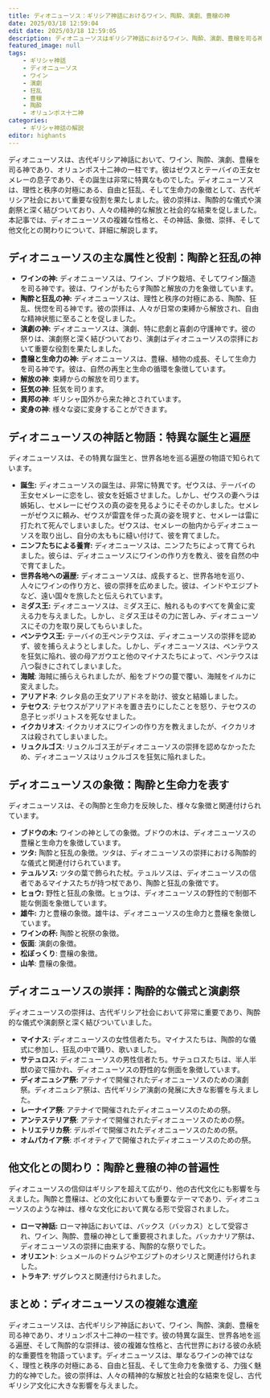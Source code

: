 ```yaml
---
title: ディオニューソス：ギリシア神話におけるワイン、陶酔、演劇、豊穣の神
date: 2025/03/18 12:59:04
edit date: 2025/03/18 12:59:05
description: ディオニューソスはギリシア神話におけるワイン、陶酔、演劇、豊穣を司る神であり、オリュンポス十二神の一柱です。彼は自由と狂乱、そして生命力の象徴として、古代ギリシア社会において重要な役割を果たしました。
featured_image: null
tags:
    - ギリシャ神話
    - ディオニューソス
    - ワイン
    - 演劇
    - 狂乱
    - 豊穣
    - 陶酔
    - オリュンポス十二神
categories:
    - ギリシャ神話の解説
editor: highants
---
```


ディオニューソスは、古代ギリシア神話において、ワイン、陶酔、演劇、豊穣を司る神であり、オリュンポス十二神の一柱です。彼はゼウスとテーバイの王女セメレーの息子であり、その誕生は非常に特異なものでした。ディオニューソスは、理性と秩序の対極にある、自由と狂乱、そして生命力の象徴として、古代ギリシア社会において重要な役割を果たしました。彼の崇拝は、陶酔的な儀式や演劇祭と深く結びついており、人々の精神的な解放と社会的な結束を促しました。本記事では、ディオニューソスの複雑な性格と、その神話、象徴、崇拝、そして他文化との関わりについて、詳細に解説します。
<!--more-->

## ディオニューソスの主な属性と役割：陶酔と狂乱の神

* **ワインの神:** ディオニューソスは、ワイン、ブドウ栽培、そしてワイン醸造を司る神です。彼は、ワインがもたらす陶酔と解放の力を象徴しています。
* **陶酔と狂乱の神:** ディオニューソスは、理性と秩序の対極にある、陶酔、狂乱、恍惚を司る神です。彼の崇拝は、人々が日常の束縛から解放され、自由な精神状態に至ることを促しました。
* **演劇の神:** ディオニューソスは、演劇、特に悲劇と喜劇の守護神です。彼の祭りは、演劇祭と深く結びついており、演劇はディオニューソスの崇拝において重要な役割を果たしました。
* **豊穣と生命力の神:** ディオニューソスは、豊穣、植物の成長、そして生命力を司る神です。彼は、自然の再生と生命の循環を象徴しています。
* **解放の神**: 束縛からの解放を司ります。
* **狂気の神**: 狂気を司ります。
* **異邦の神**: ギリシャ国外から来た神とされています。
* **変身の神**: 様々な姿に変身することができます。

## ディオニューソスの神話と物語：特異な誕生と遍歴

ディオニューソスは、その特異な誕生と、世界各地を巡る遍歴の物語で知られています。

* **誕生:** ディオニューソスの誕生は、非常に特異です。ゼウスは、テーバイの王女セメレーに恋をし、彼女を妊娠させました。しかし、ゼウスの妻ヘラは嫉妬し、セメレーにゼウスの真の姿を見るようにそそのかしました。セメレーがゼウスに頼み、ゼウスが雷霆を伴った真の姿を現すと、セメレーは雷に打たれて死んでしまいました。ゼウスは、セメレーの胎内からディオニューソスを取り出し、自分の太ももに縫い付けて、彼を育てました。
* **ニンフたちによる養育:** ディオニューソスは、ニンフたちによって育てられました。彼らは、ディオニューソスにワインの作り方を教え、彼を自然の中で育てました。
* **世界各地への遍歴:** ディオニューソスは、成長すると、世界各地を巡り、人々にワインの作り方と、彼の崇拝を広めました。彼は、インドやエジプトなど、遠い国々を旅したと伝えられています。
* **ミダス王:** ディオニューソスは、ミダス王に、触れるものすべてを黄金に変える力を与えました。しかし、ミダス王はその力に苦しみ、ディオニューソスにその力を取り戻してもらいました。
* **ペンテウス王:** テーバイの王ペンテウスは、ディオニューソスの崇拝を認めず、彼を捕らえようとしました。しかし、ディオニューソスは、ペンテウスを狂気に陥れ、彼の母アガウエと他のマイナスたちによって、ペンテウスは八つ裂きにされてしまいました。
* **海賊**: 海賊に捕らえられましたが、船をブドウの蔓で覆い、海賊をイルカに変えました。
* **アリアドネ**: クレタ島の王女アリアドネを助け、彼女と結婚しました。
* **テセウス**: テセウスがアリアドネを置き去りにしたことを怒り、テセウスの息子ヒッポリュトスを死なせました。
* **イクカリオス**: イクカリオスにワインの作り方を教えましたが、イクカリオスは殺されてしまいました。
* **リュクルゴス**: リュクルゴス王がディオニューソスの崇拝を認めなかったため、ディオニューソスはリュクルゴスを狂気に陥れました。

## ディオニューソスの象徴：陶酔と生命力を表す

ディオニューソスは、その陶酔と生命力を反映した、様々な象徴と関連付けられています。

* **ブドウの木:** ワインの神としての象徴。ブドウの木は、ディオニューソスの豊穣と生命力を象徴しています。
* **ツタ:** 陶酔と狂乱の象徴。ツタは、ディオニューソスの崇拝における陶酔的な儀式と関連付けられています。
* **テュルソス:** ツタの葉で飾られた杖。テュルソスは、ディオニューソスの信者であるマイナスたちが持つ杖であり、陶酔と狂乱の象徴です。
* **ヒョウ:** 野性と狂乱の象徴。ヒョウは、ディオニューソスの野性的で制御不能な側面を象徴しています。
* **雄牛:** 力と豊穣の象徴。雄牛は、ディオニューソスの生命力と豊穣を象徴しています。
* **ワインの杯:** 陶酔と祝祭の象徴。
* **仮面**: 演劇の象徴。
* **松ぼっくり**: 豊穣の象徴。
* **山羊**: 豊穣の象徴。

## ディオニューソスの崇拝：陶酔的な儀式と演劇祭

ディオニューソスの崇拝は、古代ギリシア社会において非常に重要であり、陶酔的な儀式や演劇祭と深く結びついていました。

* **マイナス:** ディオニューソスの女性信者たち。マイナスたちは、陶酔的な儀式に参加し、狂乱の中で踊り、歌いました。
* **サテュロス:** ディオニューソスの男性信者たち。サテュロスたちは、半人半獣の姿で描かれ、ディオニューソスの野性的な側面を象徴しています。
* **ディオニュシア祭:** アテナイで開催されたディオニューソスのための演劇祭。ディオニュシア祭は、古代ギリシア演劇の発展に大きな影響を与えました。
* **レーナイア祭**: アテナイで開催されたディオニューソスのための祭。
* **アンテステリア祭**: アテナイで開催されたディオニューソスのための祭。
* **トリエテリカ祭**: デルポイで開催されたディオニューソスのための祭。
* **オムパカイア祭**: ボイオティアで開催されたディオニューソスのための祭。

## 他文化との関わり：陶酔と豊穣の神の普遍性

ディオニューソスの信仰はギリシアを超えて広がり、他の古代文化にも影響を与えました。陶酔と豊穣は、どの文化においても重要なテーマであり、ディオニューソスのような神は、様々な文化において異なる形で受容されました。

* **ローマ神話:** ローマ神話においては、バックス（バッカス）として受容され、ワイン、陶酔、豊穣の神として重要視されました。バッカナリア祭は、ディオニューソスの崇拝に由来する、陶酔的な祭りでした。
* **オリエント**: シュメールのドゥムジやエジプトのオシリスと関連付けられました。
* **トラキア**: ザグレウスと関連付けられました。

## まとめ：ディオニューソスの複雑な遺産

ディオニューソスは、古代ギリシア神話において、ワイン、陶酔、演劇、豊穣を司る神であり、オリュンポス十二神の一柱です。彼の特異な誕生、世界各地を巡る遍歴、そして陶酔的な崇拝は、彼の複雑な性格と、古代世界における彼の永続的な重要性を物語っています。ディオニューソスは、単なるワインの神ではなく、理性と秩序の対極にある、自由と狂乱、そして生命力を象徴する、力強く魅力的な神でした。彼の崇拝は、人々の精神的な解放と社会的な結束を促し、古代ギリシア文化に大きな影響を与えました。
